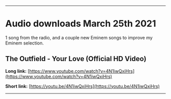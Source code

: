 
***

# Audio downloads March 25th 2021

1 song from the radio, and a couple new Eminem songs to improve my Eminem selection.

## The Outfield - Your Love (Official HD Video)

**Long link:** [https://www.youtube.com/watch?v=4N1iwQxiHrs](https://www.youtube.com/watch?v=4N1iwQxiHrs)

**Short link:** [https://youtu.be/4N1iwQxiHrs](https://youtu.be/4N1iwQxiHrs)

***

